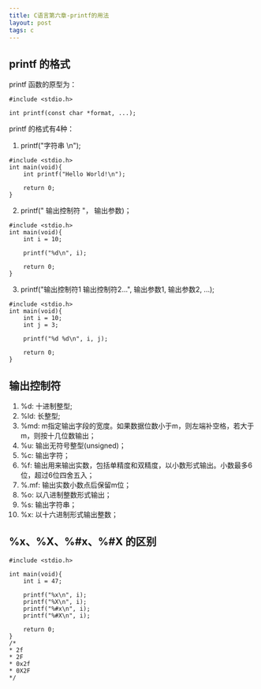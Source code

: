 ```yaml
---
title: C语言第六章-printf的用法
layout: post
tags: c
---
```


## printf 的格式
printf 函数的原型为：
```
#include <stdio.h>

int printf(const char *format, ...);
```
printf 的格式有4种：
1. printf("字符串 \n");
```
#include <stdio.h>
int main(void){
	int printf("Hello World!\n");
	
	return 0;
}
```
2. printf(" 输出控制符 "， 输出参数)；
```
#include <stdio.h>
int main(void){
	int i = 10;
	
	printf("%d\n", i);
	
	return 0;
}
```
3. printf("输出控制符1 输出控制符2...", 输出参数1, 输出参数2, ...);
```
#include <stdio.h>
int main(void){
	int i = 10;
	int j = 3;
	
	printf("%d %d\n", i, j);
	
	return 0;
}
```

## 输出控制符
1. %d: 十进制整型;
2. %ld: 长整型;
3. %md: m指定输出字段的宽度。如果数据位数小于m，则左端补空格，若大于m，则按十几位数输出；
4. %u: 输出无符号整型(unsigned)；
5. %c: 输出字符；
6. %f: 输出用来输出实数，包括单精度和双精度，以小数形式输出。小数最多6位，超过6位四舍五入；
7. %.mf: 输出实数小数点后保留m位；
8. %o: 以八进制整数形式输出；
9. %s: 输出字符串；
10. %x: 以十六进制形式输出整数；

## %x、%X、%#x、%#X 的区别
```
#include <stdio.h>

int main(void){
	int i = 47;

	printf("%x\n", i);
	printf("%X\n", i);
	printf("%#x\n", i);
	printf("%#X\n", i);
	
	return 0;
}
/*
* 2f
* 2F
* 0x2f
* 0X2F
*/
```